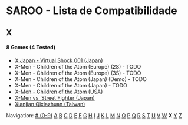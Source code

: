 # SAROO - Lista de Compatibilidade

## X

#### 8 Games (4 Tested)

- [X Japan - Virtual Shock 001 (Japan)](../../Regions/Japan/GS-9023/01/README.md)
- X-Men - Children of the Atom (Europe) (2S) - TODO
- X-Men - Children of the Atom (Europe) (3S) - TODO
- X-Men - Children of the Atom (Japan) (Demo) - TODO
- X-Men - Children of the Atom (Japan) - TODO
- [X-Men - Children of the Atom (USA)](../../Regions/USA/T-8108H/01/README.md)
- [X-Men vs. Street Fighter (Japan)](../../Regions/Japan/T-1226G/01/README.md)
- [Xianjian Qixiazhuan (Taiwan)](../../Regions/Taiwan/T-37401H/01/README.md)

Navigation:
[# (0-9)](./09.md) [A](./A.md) [B](./B.md) [C](./C.md) [D](./D.md) [E](./E.md) [F](./F.md) [G](./G.md) [H](./H.md) [I](./I.md) [J](./J.md) [K](./K.md) [L](./L.md) [M](./M.md) [N](./N.md) [O](./O.md) [P](./P.md) [Q](./Q.md) [R](./R.md) [S](./S.md) [T](./T.md) [U](./U.md) [V](./V.md) [W](./W.md) **X** [Y](./Y.md) [Z](./Z.md)
